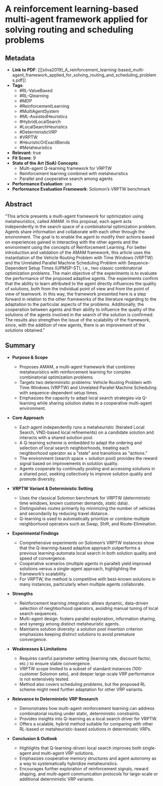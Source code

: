 # A reinforcement learning-based multi-agent framework applied for solving routing and scheduling problems

## Metadata
- **Link to PDF**: [[[silva2019]_A_reinforcement_learning-based_multi-agent_framework_applied_for_solving_routing_and_scheduling_problems.pdf]]
- **Tags**:
  - #RL-ValueBased
  - #RL-Qlearning
  - #MDP
  - #ReinforcementLearning
  - #MultiAgentSystem
  - #ML-AssistedHeuristics
  - #HybridLocalSearch
  - #LocalSearchHeuristics
  - #DeterministicVRP
  - #VRPTW
  - #HeuristicOrExactBlends
  - #Metaheuristics
- **Relevant**: true
- **Fit Score**: 9  
- **State of the Art (SoA) Concepts**:
  - Multi-agent Q-learning framework for VRPTW
  - Reinforcement learning combined with metaheuristics
  - Parallel and cooperative search among agents
- **Performance Evaluation**: yes
- **Performance Evaluation Framework**: Solomon’s VRPTW benchmark

## Abstract
“This article presents a multi-agent framework for optimization using metaheuristics, called AMAM. In this proposal, each agent acts independently in the search space of a combinatorial optimization problem. Agents share information and collaborate with each other through the environment. The goal is to enable the agent to modify their actions based on experiences gained in interacting with the other agents and the environment using the concepts of Reinforcement Learning. For better introduction and validation of the AMAM framework, this article uses the instantiation of the Vehicle Routing Problem with Time Windows (VRPTW) and the Unrelated Parallel Machine Scheduling Problem with Sequence-Dependent Setup Times (UPMSP-ST), i.e., two classic combinatorial optimization problems. The main objective of the experiments is to evaluate the performance of the proposed adaptive agents. The experiments confirm that the ability to learn attributed to the agent directly influences the quality of solutions, both from the individual point of view and from the point of view of teamwork. In this way, the framework presented here is a step forward in relation to the other frameworks of the literature regarding to the adaptation to the particular aspects of the problems. Additionally, the cooperation between agents and their ability to influence the quality of the solutions of the agents involved in the search of the solution is confirmed. The results also strengthen the issue of the scalability of the framework, since, with the addition of new agents, there is an improvement of the solutions obtained.”

## Summary
- **Purpose & Scope**  
  - Proposes AMAM, a multi-agent framework that combines metaheuristics with reinforcement learning for complex combinatorial optimization problems.
  - Targets two deterministic problems: Vehicle Routing Problem with Time Windows (VRPTW) and Unrelated Parallel Machine Scheduling with sequence-dependent setup times.
  - Emphasizes the capacity to adapt local search strategies via Q-learning while sharing solution states in a cooperative multi-agent environment.

- **Core Approach**  
  - Each agent independently runs a metaheuristic (Iterated Local Search, VND-based local refinements) on a candidate solution and interacts with a shared solution pool.
  - A Q-learning scheme is embedded to adapt the ordering and selection of local search neighborhoods, treating each neighborhood operator as a “state” and transitions as “actions.”
  - The environment (search space + solution pool) provides the reward signal based on improvements in solution quality.
  - Agents cooperate by continually posting and accessing solutions in a shared pool, seeking collectively to improve solution quality and promote diversity.

- **VRPTW Variant & Deterministic Setting**  
  - Uses the classical Solomon benchmark for VRPTW (deterministic time windows, known customer demands, static data).
  - Distinguishes routes primarily by minimizing the number of vehicles and secondarily by reducing travel distance. 
  - Q-learning is used to automatically prioritize or combine multiple neighborhood operators such as Swap, Shift, and Route-Elimination.

- **Experimental Findings**  
  - Comprehensive experiments on Solomon’s VRPTW instances show that the Q-learning-based adaptive approach outperforms a previous learning-automata local search in both solution quality and speed of convergence.
  - Cooperative scenarios (multiple agents in parallel) yield improved solutions versus a single-agent approach, highlighting the framework’s scalability.
  - For VRPTW, the method is competitive with best-known solutions in many instances, particularly when multiple agents collaborate.

- **Strengths**  
  - Reinforcement learning integration: allows dynamic, data-driven selection of neighborhood operators, avoiding manual tuning of local search sequences.
  - Multi-agent design: fosters parallel exploration, information sharing, and synergy among distinct metaheuristic agents.
  - Maintains solution diversity: a solution pool insertion criterion emphasizes keeping distinct solutions to avoid premature convergence.

- **Weaknesses & Limitations**  
  - Requires careful parameter setting (learning rate, discount factor, etc.) to ensure stable convergence.
  - VRPTW scope limited to a subset of standard instances (100-customer Solomon sets), and deeper large-scale VRP performance is not extensively tested.
  - Method also covers scheduling problems, but the proposed RL scheme might need further adaptation for other VRP variants.

- **Relevance to Deterministic VRP Research**  
  - Demonstrates how multi-agent reinforcement learning can address combinatorial routing under static, deterministic constraints.
  - Provides insights into Q-learning as a local search driver for VRPTW.
  - Offers a scalable, hybrid method suitable for comparing with other RL-based or metaheuristic-based solutions in deterministic VRPs.

- **Conclusion & Outlook**  
  - Highlights that Q-learning-driven local search improves both single-agent and multi-agent VRP solutions.
  - Emphasizes cooperative memory structures and agent autonomy as a way to systematically hybridize metaheuristics.
  - Encourages further exploration of reinforcement signals, reward shaping, and multi-agent communication protocols for large-scale or additional deterministic VRP variants.